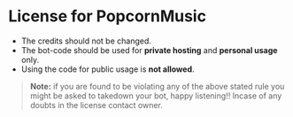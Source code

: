 # License for PopcornMusic

* The credits should not be changed.
* The bot-code should be used for **private hosting** and **personal usage** only.
* Using the code for public usage is **not allowed**.

> **Note:** if you are found to be violating any of the above stated rule you might be asked to takedown your bot, happy listening!! Incase of any doubts in the license contact owner.
